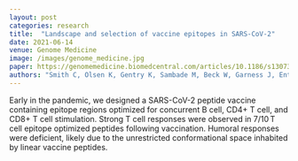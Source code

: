 ```yaml
---
layout: post
categories: research
title:  "Landscape and selection of vaccine epitopes in SARS-CoV-2"
date: 2021-06-14
venue: Genome Medicine
image: /images/genome_medicine.jpg
paper: https://genomemedicine.biomedcentral.com/articles/10.1186/s13073-021-00910-1
authors: "Smith C, Olsen K, Gentry K, Sambade M, Beck W, Garness J, Entwistle S, Willis C, Vensko S, Woods A, Fini M, Carpenter B, Routh E, Kodysh J, <u>O’Donnell T</u>, Haber C, Heiss K, Stadler V, Garrison E, Sandor A, Ting J, Weiss J, Krajewski K, Grant O, Woods R, Heise M, Vincent B, Rubinsteyn A."
---
```

Early in the pandemic, we designed a SARS-CoV-2 peptide vaccine containing
epitope regions optimized for concurrent B cell, CD4+ T cell, and CD8+ T cell
stimulation. Strong T cell responses were observed in 7/10 T cell epitope
optimized peptides following vaccination. Humoral responses were deficient,
likely due to the unrestricted conformational space inhabited by linear vaccine peptides.


